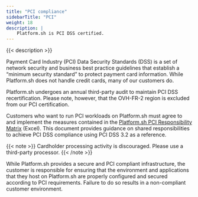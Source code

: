 ```yaml
---
title: "PCI compliance"
sidebarTitle: "PCI"
weight: 18
description: |
    Platform.sh is PCI DSS certified.
---
```


{{< description >}}

Payment Card Industry (PCI) Data Security Standards (DSS) is a set of network security and business best practice guidelines that establish a “minimum security standard” to protect payment card information. While Platform.sh does not handle credit cards, many of our customers do. 

Platform.sh undergoes an annual third-party audit to maintain PCI DSS recertification. Please note, however, that the OVH-FR-2 region is excluded from our PCI certification.

Customers who want to run PCI workloads on Platform.sh must agree to and implement the measures contained in the [Platform.sh PCI Responsibility Matrix](https://docs.google.com/spreadsheets/d/1zLkHpdUoX1VNC3wTipl3g-Z4eHjou-57IrQxE8GH6oA/edit#gid=238986323) (Excel). This document provides guidance on shared responsibilities to achieve PCI DSS compliance using PCI DSS 3.2 as a reference. 

{{< note >}}
Cardholder processing activity is discouraged. Please use a third-party processor.
{{< /note >}}

While Platform.sh provides a secure and PCI compliant infrastructure, the customer is responsible for ensuring that the environment and applications that they host on Platform.sh are properly configured and secured according to PCI requirements. Failure to do so results in a non-compliant customer environment.
